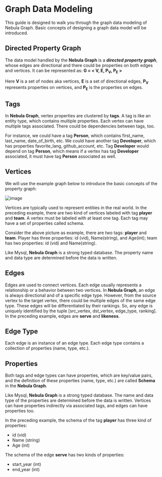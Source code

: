# Graph Data Modeling
This guide is designed to walk you through the graph data modeling  of Nebula Graph. Basic concepts of designing a graph data model will be introduced.

## Directed Property Graph

The data model handled by the **Nebula Graph** is a **_directed property graph_**, whose edges are directional and there could be properties on both edges and vertices. It can be represented as:
**G = < V, E, P<sub>V</sub>, P<sub>E</sub> >**

Here **V** is a set of nodes aka vertices, **E** is a set of directional edges,
**P<sub>V</sub>** represents properties on vertices, and **P<sub>E</sub>** is the properties on edges.

## Tags
In **Nebula Graph**, vertex properties are clustered by **tags**. A tag is like an entity type, which contains multiple properties. Each vertex can have multiple tags associated. There could be dependencies between tags, too.

For instance, we could have a tag **Person**, which contains first_name, last_name, date_of_birth, etc. We could have another tag **Developer**, which has properties favorite_lang, github_account, etc. Tag **Developer** would depend on tag **Person**, which means if a vertex has tag **Developer** associated, it must have tag **Person** associated as well.

## Vertices
We will use the example graph below to introduce the basic concepts of the property graph:

![image](https://user-images.githubusercontent.com/42762957/61120012-96b25a80-a4ce-11e9-8460-067cac52a1e0.png)

Vertices are typically used to represent entities in the real world. In the preceding example, there are two kind of vertices labeled with tag **player** and **team**. A vertex must be labeled with at least one tag. Each tag may have a set of properties called schema.

Consider the above picture as example, there are two tags: **player** and **team**. Player has three properties: id (vid), Name(string), and Age(int); team has two properties: id (vid) and Name(string).

Like Mysql, **Nebula Graph** is a strong typed database. The property name and data type are determined before the data is written.

## Edges
Edges are used to connect vertices. Each edge usually represents a relationship or a behavior between two vertices. In **Nebula Graph**, an edge is always directional and of a specific edge type. However, from the source vertex to the target vertex, there could be multiple edges of
the same edge type.
These edges will be differentiated by their rankings. So, any
edge is uniquely identified by the tuple [src_vertex, dst_vertex, edge_type, ranking]. In
the preceding example, edges are **serve**
and **likeness**.

## Edge Type

Each edge is an instance of an edge type. Each edge type contains a collection of properties (name, type, etc.).

## Properties

Both tags and edge types can have properties, which are key/value pairs, and the definition of these properties (name, type, etc.) are called **Schema** in the **Nebula Graph**. 

Like Mysql, **Nebula Graph** is a strong typed database. The name and data type of the properties are determined before the data is written. Vertices can have properties indirectly via associated tags, and edges can have properties too.

In the preceding example, the schema of the tag **player** has three kind of properties:

- id (vid)
- Name (string)
- Age (int)

The schema of the edge **serve** has two kinds of properties:

- start_year (int)
- end_year (int)






